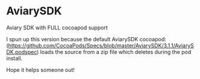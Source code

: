 AviarySDK
=========

Aviary SDK with FULL cocoapod support

I spun up this version because the default AviarySDK cocoapod: 
(https://github.com/CocoaPods/Specs/blob/master/AviarySDK/3.1.1/AviarySDK.podspec)
loads the source from a zip file which deletes during the pod install.

Hope it helps someone out!
